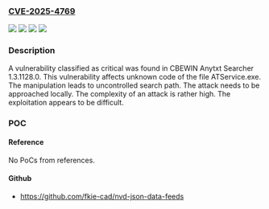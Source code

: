 ### [CVE-2025-4769](https://cve.mitre.org/cgi-bin/cvename.cgi?name=CVE-2025-4769)
![](https://img.shields.io/static/v1?label=Product&message=Anytxt%20Searcher&color=blue)
![](https://img.shields.io/static/v1?label=Version&message=%3D%201.3.1128.0%20&color=brighgreen)
![](https://img.shields.io/static/v1?label=Vulnerability&message=Uncontrolled%20Search%20Path&color=brighgreen)
![](https://img.shields.io/static/v1?label=Vulnerability&message=Untrusted%20Search%20Path&color=brighgreen)

### Description

A vulnerability classified as critical was found in CBEWIN Anytxt Searcher 1.3.1128.0. This vulnerability affects unknown code of the file ATService.exe. The manipulation leads to uncontrolled search path. The attack needs to be approached locally. The complexity of an attack is rather high. The exploitation appears to be difficult.

### POC

#### Reference
No PoCs from references.

#### Github
- https://github.com/fkie-cad/nvd-json-data-feeds


